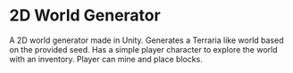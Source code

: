 # 2D World Generator
A 2D world generator made in Unity.
Generates a Terraria like world based on the provided seed.
Has a simple player character to explore the world with an inventory.
Player can mine and place blocks.
